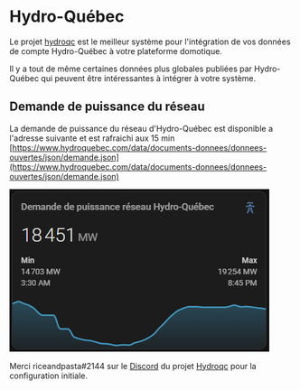 # Hydro-Québec

Le projet [hydroqc](https://hydroqc.ca) est le meilleur système pour l'intégration de vos données de compte Hydro-Québec à votre plateforme domotique.

Il y a tout de même certaines données plus globales publiées par Hydro-Québec qui peuvent être intéressantes à intégrer à votre système.

## Demande de puissance du réseau

La demande de puissance du réseau d'Hydro-Québec est disponible a l'adresse suivante et est rafraichi aux 15 min [https://www.hydroquebec.com/data/documents-donnees/donnees-ouvertes/json/demande.json](https://www.hydroquebec.com/data/documents-donnees/donnees-ouvertes/json/demande.json)

![Demande de puissance](demande%20de%20puissance/demande-puissance.png)

Merci riceandpasta#2144 sur le [Discord](https://discord.gg/BTPDntfaXH) du projet [Hydroqc](https://hydroqc.ca) pour la configuration initiale.
